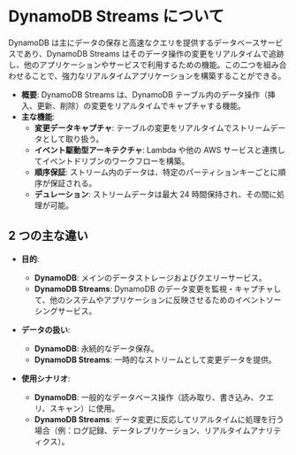 # DynamoDB Streams について

DynamoDB は主にデータの保存と高速なクエリを提供するデータベースサービスであり、DynamoDB Streams はそのデータ操作の変更をリアルタイムで追跡し、他のアプリケーションやサービスで利用するための機能。この二つを組み合わせることで、強力なリアルタイムアプリケーションを構築することができる。

- **概要**: DynamoDB Streams は、DynamoDB テーブル内のデータ操作（挿入、更新、削除）の変更をリアルタイムでキャプチャする機能。
- **主な機能**:
  - **変更データキャプチャ**: テーブルの変更をリアルタイムでストリームデータとして取り扱う。
  - **イベント駆動型アーキテクチャ**: Lambda や他の AWS サービスと連携してイベントドリブンのワークフローを構築。
  - **順序保証**: ストリーム内のデータは、特定のパーティションキーごとに順序が保証される。
  - **デュレーション**: ストリームデータは最大 24 時間保持され、その間に処理が可能。

## 2 つの主な違い

- **目的**:
  - **DynamoDB**: メインのデータストレージおよびクエリーサービス。
  - **DynamoDB Streams**: DynamoDB のデータ変更を監視・キャプチャして、他のシステムやアプリケーションに反映させるためのイベントソーシングサービス。
- **データの扱い**:

  - **DynamoDB**: 永続的なデータ保存。
  - **DynamoDB Streams**: 一時的なストリームとして変更データを提供。

- **使用シナリオ**:
  - **DynamoDB**: 一般的なデータベース操作（読み取り、書き込み、クエリ、スキャン）に使用。
  - **DynamoDB Streams**: データ変更に反応してリアルタイムに処理を行う場合（例：ログ記録、データレプリケーション、リアルタイムアナリティクス）。
